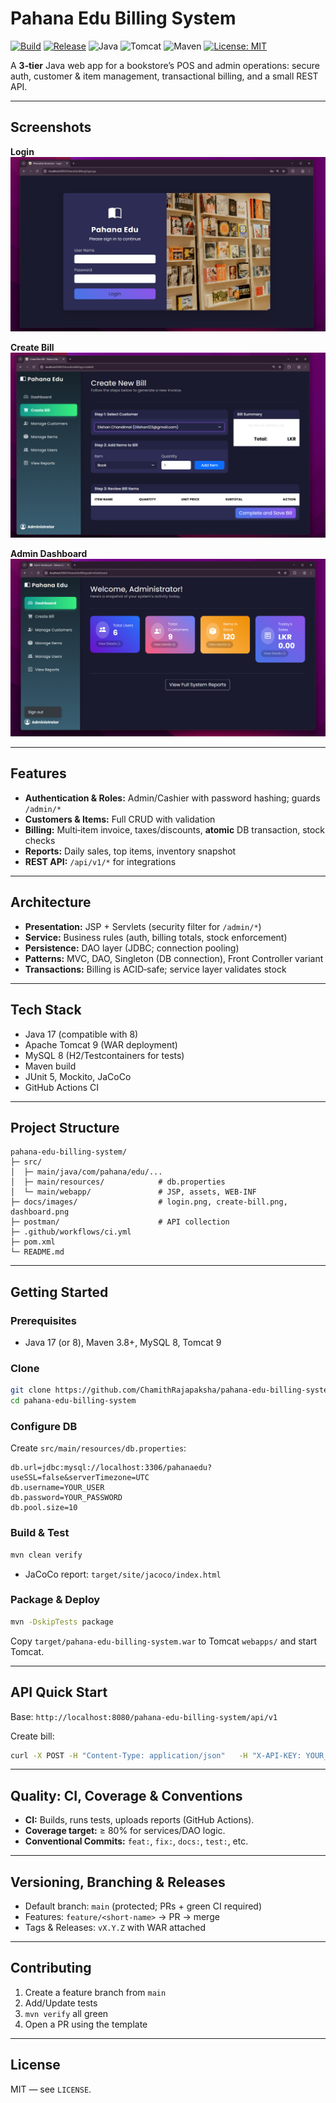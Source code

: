 # Pahana Edu Billing System

[![Build](https://github.com/ChamithRajapaksha/pahana-edu-billing-system/actions/workflows/ci.yml/badge.svg)](https://github.com/ChamithRajapaksha/pahana-edu-billing-system/actions/workflows/ci.yml)
[![Release](https://img.shields.io/github/v/release/ChamithRajapaksha/pahana-edu-billing-system)](https://github.com/ChamithRajapaksha/pahana-edu-billing-system/releases)
![Java](https://img.shields.io/badge/Java-17%20%7C%208-blue)
![Tomcat](https://img.shields.io/badge/Tomcat-9-informational)
![Maven](https://img.shields.io/badge/build-Maven-informational)
[![License: MIT](https://img.shields.io/badge/License-MIT-green.svg)](#license)

A **3‑tier** Java web app for a bookstore’s POS and admin operations: secure auth, customer & item management, transactional billing, and a small REST API.


---

## Screenshots



**Login**  
![Login](docs/images/login.png)

**Create Bill**  
![Create Bill](docs/images/create-bill.png)

**Admin Dashboard**  
![Dashboard](docs/images/dashboard.png)

---

## Features

- **Authentication & Roles:** Admin/Cashier with password hashing; guards `/admin/*`
- **Customers & Items:** Full CRUD with validation
- **Billing:** Multi‑item invoice, taxes/discounts, **atomic** DB transaction, stock checks
- **Reports:** Daily sales, top items, inventory snapshot
- **REST API:** `/api/v1/*` for integrations

---

## Architecture

- **Presentation:** JSP + Servlets (security filter for `/admin/*`)
- **Service:** Business rules (auth, billing totals, stock enforcement)
- **Persistence:** DAO layer (JDBC; connection pooling)
- **Patterns:** MVC, DAO, Singleton (DB connection), Front Controller variant
- **Transactions:** Billing is ACID‑safe; service layer validates stock

---

## Tech Stack

- Java 17 (compatible with 8)
- Apache Tomcat 9 (WAR deployment)
- MySQL 8 (H2/Testcontainers for tests)
- Maven build
- JUnit 5, Mockito, JaCoCo
- GitHub Actions CI

---

## Project Structure

```
pahana-edu-billing-system/
├─ src/
│  ├─ main/java/com/pahana/edu/...
│  ├─ main/resources/            # db.properties
│  └─ main/webapp/               # JSP, assets, WEB-INF
├─ docs/images/                  # login.png, create-bill.png, dashboard.png
├─ postman/                      # API collection
├─ .github/workflows/ci.yml
├─ pom.xml
└─ README.md
```

---

## Getting Started

### Prerequisites
- Java 17 (or 8), Maven 3.8+, MySQL 8, Tomcat 9

### Clone
```bash
git clone https://github.com/ChamithRajapaksha/pahana-edu-billing-system.git
cd pahana-edu-billing-system
```

### Configure DB
Create `src/main/resources/db.properties`:
```properties
db.url=jdbc:mysql://localhost:3306/pahanaedu?useSSL=false&serverTimezone=UTC
db.username=YOUR_USER
db.password=YOUR_PASSWORD
db.pool.size=10
```

### Build & Test
```bash
mvn clean verify
```
- JaCoCo report: `target/site/jacoco/index.html`

### Package & Deploy
```bash
mvn -DskipTests package
```
Copy `target/pahana-edu-billing-system.war` to Tomcat `webapps/` and start Tomcat.

---

## API Quick Start

Base: `http://localhost:8080/pahana-edu-billing-system/api/v1`

Create bill:
```bash
curl -X POST -H "Content-Type: application/json"   -H "X-API-KEY: YOUR_KEY"   -d @postman/sample-create-bill.json   http://localhost:8080/pahana-edu-billing-system/api/v1/bills
```

---

## Quality: CI, Coverage & Conventions

- **CI:** Builds, runs tests, uploads reports (GitHub Actions).
- **Coverage target:** ≥ 80% for services/DAO logic.
- **Conventional Commits:** `feat:`, `fix:`, `docs:`, `test:`, etc.

---

## Versioning, Branching & Releases

- Default branch: `main` (protected; PRs + green CI required)
- Features: `feature/<short-name>` → PR → merge
- Tags & Releases: `vX.Y.Z` with WAR attached

---

## Contributing

1. Create a feature branch from `main`
2. Add/Update tests
3. `mvn verify` all green
4. Open a PR using the template

---

## License

MIT — see `LICENSE`.
